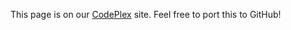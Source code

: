 This page is on our [CodePlex](http://pytools.codeplex.com/wikipage?title=NumPy%20and%20SciPy%20for%20.Net) site.  Feel free to port this to GitHub!